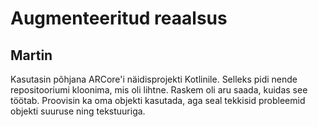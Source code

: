 # Augmenteeritud reaalsus 

## Martin
Kasutasin põhjana ARCore'i näidisprojekti Kotlinile. Selleks pidi nende repositooriumi kloonima, mis oli lihtne.
Raskem oli aru saada, kuidas see töötab. Proovisin ka oma objekti kasutada, aga seal tekkisid probleemid objekti suuruse ning tekstuuriga.
